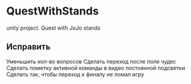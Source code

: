# QuestWithStands
 unity project. Quest with JoJo stands

## Исправить
Уменьшить кол-во вопросов
Сделать переход после поля чудес
Сделать пометку активной команды в видео постоянной подсветки
Сделать так, чтобы переход к финалу не ломал игру
